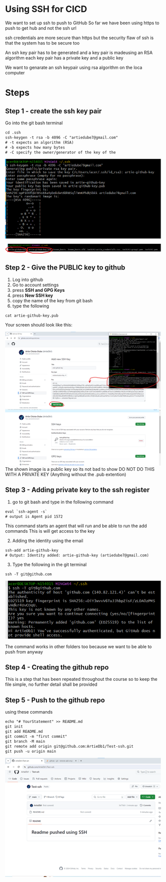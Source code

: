 # Using SSH for CICD
We want to set up ssh to push to GitHub
So far we have been using https to push to get hub and not the ssh url

ssh credentials are more secure than https 
but the security flaw of ssh is that the system has to be 
secure too

An ssh key pair has to be generated and a key pair is madeusing an RSA algorithm
each key pair has a private key and a public key 

We want to genarate an ssh keypair using rsa algorithm on the loca computer


# Steps 
## Step 1 - create the ssh key pair
Go into the git bash terminal
```
cd .ssh
ssh-keygen -t rsa -b 4096 -C "artiedube7@gmail.com"
# -t expects an algorithm (RSA)
# -b expects how many bytes 
# -C specify the owner/generator of the key of the

```



![Alt text](<../../../readme-images/Week4Images/cicd/1.1Generating the keypair and storing in a file.png>)

![Alt text](<../../../readme-images/Week4Images/cicd/1.1.1Public andPrivateKeys.png>)

## Step 2 - Give the **PUBLIC** key to github

1. Log into github
2. Go to account settings
3. press **SSH and GPG Keys**
4. press **New SSH key**
5. copy the name of the key from git bash
6. type the following

```
cat artie-github-key.pub

```

Your screen should look like this:

![Alt text](<../../../readme-images/Week4Images/cicd/2Giving Github the key.png>)
![Alt text](../../../readme-images/Week4Images/cicd/2.1.png)
The shown image is a public key so its not bad to show
DO NOT DO THIS WITH A PRIVATE KEY (Anything without the .pub extention)

## Step 3 - Adding private key to the ssh register
1. go to git bash and type in the following command 
```
eval `ssh-agent -s`
# output is Agent pid 1572

```
This command starts an agent that will run and be able to run the add commands 
This is will get access to the key

2. Adding the identity using the email
```
ssh-add artie-github-key
# Output: Identity added: artie-github-key (artiedube7@gmail.com)
```


3. Type the following in the git terminal

```
ssh -T git@github.com
```
![Alt text](<../../../readme-images/Week4Images/cicd/3 Authenticating access.png>)

The command works in other folders too because we want to be able to push from anyway

## Step 4 - Creating the github repo
This is a step that has been repeated throughout the course so to keep the file simple, no further detail shall be provided

## Step 5 - Push to the github repo
using these commands
```
echo "# YourStatement" >> README.md
git init
git add README.md
git commit -m "first commit"
git branch -M main
git remote add origin git@github.com:ArtieDb1/Test-ssh.git
git push -u origin main
```

![Alt text](../../../readme-images/Week4Images/cicd/pushedurl.png)

